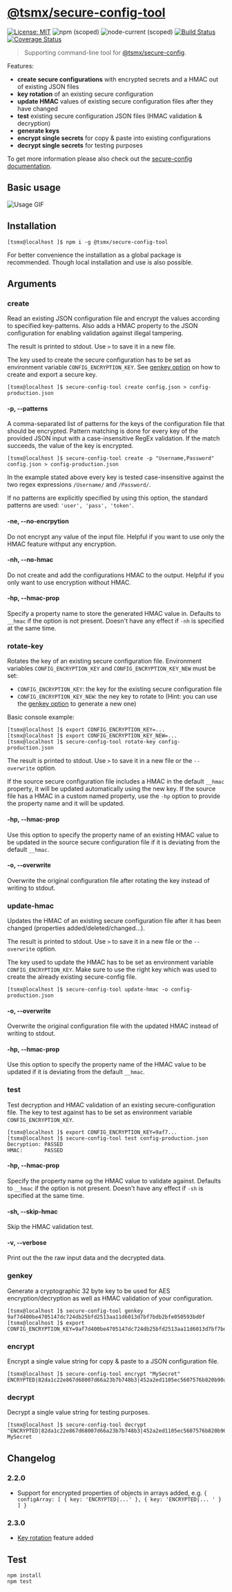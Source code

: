 # [**@tsmx/secure-config-tool**](https://github.com/tsmx/secure-config-tool)

[![License: MIT](https://img.shields.io/badge/License-MIT-blue.svg)](https://opensource.org/licenses/MIT)
![npm (scoped)](https://img.shields.io/npm/v/@tsmx/secure-config-tool)
![node-current (scoped)](https://img.shields.io/node/v/@tsmx/secure-config-tool)
[![Build Status](https://img.shields.io/github/actions/workflow/status/tsmx/secure-config-tool/git-build.yml?branch=master)](https://img.shields.io/github/actions/workflow/status/tsmx/secure-config-tool/git-build.yml?branch=master)
[![Coverage Status](https://coveralls.io/repos/github/tsmx/secure-config-tool/badge.svg?branch=master)](https://coveralls.io/github/tsmx/secure-config-tool?branch=master)

> Supporting command-line tool for [@tsmx/secure-config](https://www.npmjs.com/package/@tsmx/secure-config).

Features:
- **create secure configurations** with encrypted secrets and a HMAC out of existing JSON files
- **key rotation** of an existing secure configuration
- **update HMAC** values of existing secure configuration files after they have changed
- **test** existing secure configuration JSON files (HMAC validation & decryption)
- **generate keys** 
- **encrypt single secrets** for copy & paste into existing configurations
- **decrypt single secrets** for testing purposes

To get more information please also check out the [secure-config documentation](https://tsmx.net/secure-config/).

## Basic usage

![Usage GIF](https://tsmx.net/wp-content/uploads/2021/08/secure-config-tool-2-usage.gif)

## Installation

```
[tsmx@localhost ]$ npm i -g @tsmx/secure-config-tool
```

For better convenience the installation as a global package is recommended. Though local installation and use is also possible.

## Arguments

### create

Read an existing JSON configuration file and encrypt the values according to specified key-patterns. Also adds a HMAC property to the JSON configuration for enabling validation against illegal tampering.

The result is printed to stdout. Use `>` to save it in a new file.

The key used to create the secure configuration has to be set as environment variable `CONFIG_ENCRYPTION_KEY`. See [genkey option](#genkey) on how to create and export a secure key.

```
[tsmx@localhost ]$ secure-config-tool create config.json > config-production.json
```

#### -p, --patterns

A comma-separated list of patterns for the keys of the configuration file that should be encrypted. Pattern matching is done for every key of the provided JSON input with a case-insensitive RegEx validation. If the match succeeds, the value of the key is encrypted.

```
[tsmx@localhost ]$ secure-config-tool create -p "Username,Password" config.json > config-production.json
```

In the example stated above every key is tested case-insensitive against the two regex expressions `/Username/` and `/Password/`.

If no patterns are explicitly specified by using this option, the standard patterns are used: `'user', 'pass', 'token'`. 

#### -ne, --no-encrpytion

Do not encrypt any value of the input file. Helpful if you want to use only the HMAC feature withput any encryption.

#### -nh, --no-hmac

Do not create and add the configurations HMAC to the output. Helpful if you only want to use encryption without HMAC.

#### -hp, --hmac-prop

Specify a property name to store the generated HMAC value in. Defaults to `__hmac` if the option is not present. Doesn't have any effect if `-nh` is specified at the same time.

### rotate-key

Rotates the key of an existing secure configuration file. Environment variables `CONFIG_ENCRYPTION_KEY` and `CONFIG_ENCRYPTION_KEY_NEW` must be set:
- `CONFIG_ENCRYPTION_KEY`: the key for the existing secure configuration file
- `CONFIG_ENCRYPTION_KEY_NEW`: the ney key to rotate to (Hint: you can use the [genkey option](#genkey) to generate a new one)

Basic console example:

```
[tsmx@localhost ]$ export CONFIG_ENCRYPTION_KEY=...
[tsmx@localhost ]$ export CONFIG_ENCRYPTION_KEY_NEW=...
[tsmx@localhost ]$ secure-config-tool rotate-key config-production.json
```

The result is printed to stdout. Use `>` to save it in a new file or the `--overwrite` option. 

If the source secure configuration file includes a HMAC in the default `__hmac` property, it will be updated automatically using the new key. If the source file has a HMAC in a custom named property, use the `-hp` option to provide the property name and it will be updated.

#### -hp, --hmac-prop

Use this option to specify the property name of an existing HMAC value to be updated in the source secure configuration file if it is deviating from the default `__hmac`.

#### -o, --overwrite

Overwrite the original configuration file after rotating the key instead of writing to stdout.

### update-hmac

Updates the HMAC of an existing secure configuration file after it has been changed (properties added/deleted/changed...).

The result is printed to stdout. Use `>` to save it in a new file or the `--overwrite` option.

The key used to update the HMAC has to be set as environment variable `CONFIG_ENCRYPTION_KEY`. Make sure to use the right key which was used to create the already existing secure-config file.

```
[tsmx@localhost ]$ secure-config-tool update-hmac -o config-production.json
```

#### -o, --overwrite

Overwrite the original configuration file with the updated HMAC instead of writing to stdout.

#### -hp, --hmac-prop

Use this option to specify the property name of the HMAC value to be updated if it is deviating from the default `__hmac`.

### test

Test decryption and HMAC validation of an existing secure-configuration file. The key to test against has to be set as environment variable `CONFIG_ENCRYPTION_KEY`.

```
[tsmx@localhost ]$ export CONFIG_ENCRYPTION_KEY=9af7...
[tsmx@localhost ]$ secure-config-tool test config-production.json 
Decryption: PASSED
HMAC:       PASSED
```

#### -hp, --hmac-prop

Specify the property name og the HMAC value to validate against. Defaults to `__hmac` if the option is not present. Doesn't have any effect if `-sh` is specified at the same time.

#### -sh, --skip-hmac

Skip the HMAC validation test.

#### -v, --verbose

Print out the the raw input data and the decrypted data. 

### genkey

Generate a cryptographic 32 byte key to be used for AES encryption/decryption as well as HMAC validation of your configuration. 

```
[tsmx@localhost ]$ secure-config-tool genkey
9af7d400be4705147dc724db25bfd2513aa11d6013d7bf7bdb2bfe050593bd0f
[tsmx@localhost ]$ export CONFIG_ENCRYPTION_KEY=9af7d400be4705147dc724db25bfd2513aa11d6013d7bf7bdb2bfe050593bd0f
```

### encrypt

Encrypt a single value string for copy & paste to a JSON configuration file.

```
[tsmx@localhost ]$ secure-config-tool encrypt "MySecret"
ENCRYPTED|82da1c22e867d68007d66a23b7b748b3|452a2ed1105ec5607576b820b90aa49f
```

### decrypt

Decrypt a single value string for testing purposes.

```
[tsmx@localhost ]$ secure-config-tool decrypt "ENCRYPTED|82da1c22e867d68007d66a23b7b748b3|452a2ed1105ec5607576b820b90aa49f"
MySecret
```

## Changelog

### 2.2.0
- Support for encrypted properties of objects in arrays added, e.g. `{  configArray: [ { key: 'ENCRYPTED|...' }, { key: 'ENCRYPTED|... ' } ] }`

### 2.3.0
- [Key rotation](#rotate-key) feature added

## Test

```
npm install
npm test
```